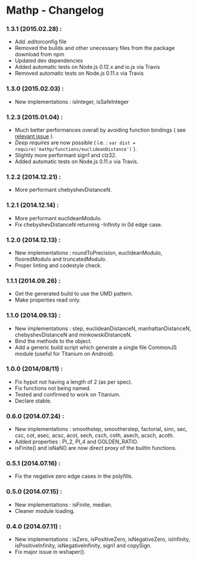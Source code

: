 # Mathp - Changelog

### 1.3.1 (2015.02.28) :

 * Add .editorconfig file
 * Removed the builds and other unecessary files from the package download from npm
 * Updated dev dependencies
 * Added automatic tests on Node.js 0.12.x and io.js via Travis
 * Removed automatic tests on Node.js 0.11.x via Travis

### 1.3.0 (2015.02.03) :

 * New implementations : isInteger, isSafeInteger

### 1.2.3 (2015.01.04) :

 * Much better performances overall by avoiding function bindings ( see [relevant issue](https://github.com/kchapelier/node-mathp/issues/4) ).
 * _Deep requires_ are now possible ( i.e. : `var dist = require('mathp/functions/euclideanDistance')` ).
 * Slightly more performant sign1 and clz32.
 * Added automatic tests on Node.js 0.11.x via Travis.

### 1.2.2 (2014.12.21) :

 * More performant chebyshevDistanceN.

### 1.2.1 (2014.12.14) :

 * More performant euclideanModulo.
 * Fix chebyshevDistanceN returning -Infinity in 0d edge case.

### 1.2.0 (2014.12.13) :

 * New implementations : roundToPrecision, euclideanModulo, flooredModulo and truncatedModulo.
 * Proper linting and codestyle check.

### 1.1.1 (2014.09.26) :

 * Get the generated build to use the UMD pattern.
 * Make properties read only.

### 1.1.0 (2014.09.13) :

 * New implementations : step, euclideanDistanceN, manhattanDistanceN, chebyshevDistanceN and minkowskiDistanceN.
 * Bind the methods to the object.
 * Add a generic build script which generate a single file CommonJS module (useful for Titanium on Android).

### 1.0.0 (2014/08/11) :

 * Fix hypot not having a length of 2 (as per spec).
 * Fix functions not being named.
 * Tested and confirmed to work on Titanium.
 * Declare stable.

### 0.6.0 (2014.07.24) :

 * New implementations : smoothstep, smootherstep, factorial, sinc, sec, csc, cot, asec, acsc, acot, sech, csch, coth, asech, acsch, acoth.
 * Added properties : PI_2, PI_4 and GOLDEN_RATIO.
 * isFinite() and isNaN() are now direct proxy of the builtin functions.

### 0.5.1 (2014.07.16) :

 * Fix the negative zero edge cases in the polyfills.

### 0.5.0 (2014.07.15) :

 * New implementations : isFinite, median.
 * Cleaner module loading.

### 0.4.0 (2014.07.11) :

 * New implementations : isZero, isPositiveZero, isNegativeZero, isInfinity, isPositiveInfinity, isNegativeInfinity, sign1 and copySign.
 * Fix major issue in wshaper().
